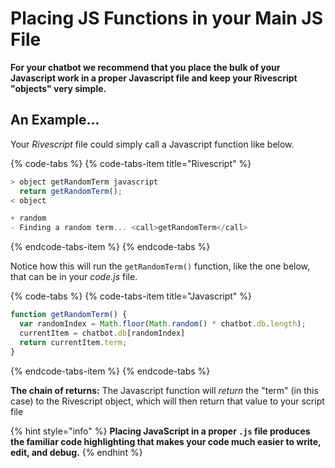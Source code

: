 # Placing JS Functions in your Main JS File

**For your chatbot we recommend that you place the bulk of your Javascript work in a proper Javascript file and keep your Rivescript "objects" very simple.**

## An Example...

Your _Rivescript_ file could simply call a Javascript function like below.

{% code-tabs %}
{% code-tabs-item title="Rivescript" %}
```javascript
> object getRandomTerm javascript
  return getRandomTerm();
< object

+ random
- Finding a random term... <call>getRandomTerm</call>
```
{% endcode-tabs-item %}
{% endcode-tabs %}

Notice how this will run the `getRandomTerm()` function, like the one below, that can be in your _code.js_ file.

{% code-tabs %}
{% code-tabs-item title="Javascript" %}
```javascript
function getRandomTerm() {
  var randomIndex = Math.floor(Math.random() * chatbot.db.length);
  currentItem = chatbot.db[randomIndex]
  return currentItem.term;
}
```
{% endcode-tabs-item %}
{% endcode-tabs %}

**The chain of returns:** The Javascript function will _return_ the "term" \(in this case\) to the Rivescript object, which will then return that value to your script file

{% hint style="info" %}
**Placing JavaScript in a proper `.js` file produces the familiar code highlighting that makes your code much easier to write, edit, and debug.**
{% endhint %}


